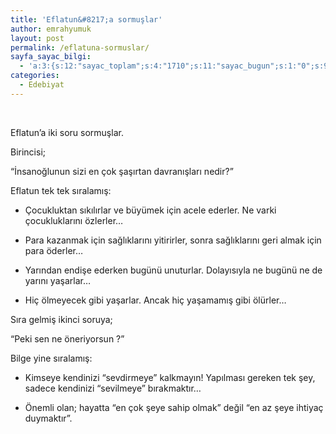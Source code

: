 ```yaml
---
title: 'Eflatun&#8217;a sormuşlar'
author: emrahyumuk
layout: post
permalink: /eflatuna-sormuslar/
sayfa_sayac_bilgi:
  - 'a:3:{s:12:"sayac_toplam";s:4:"1710";s:11:"sayac_bugun";s:1:"0";s:9:"son_okuma";s:10:"1363933189";}'
categories:
  - Edebiyat
---
```

<img class="alignnone" title="eflatun'a sormuşlar" src="http://dl.dropbox.com/u/21850338/EmrahYumuk.com/satir.jpg" alt="" width="524" height="17" />

Eflatun&#8217;a iki soru sormuşlar.

Birincisi;

&#8220;İnsanoğlunun sizi en çok şaşırtan davranışları nedir?&#8221;

Eflatun tek tek sıralamış:

- Çocukluktan sıkılırlar ve büyümek için acele ederler. Ne varki çocukluklarını özlerler&#8230;

- Para kazanmak için sağlıklarını yitirirler, sonra sağlıklarını geri almak için para öderler&#8230;

- Yarından endişe ederken bugünü unuturlar. Dolayısıyla ne bugünü ne de yarını yaşarlar&#8230;

- Hiç ölmeyecek gibi yaşarlar. Ancak hiç yaşamamış gibi ölürler&#8230;

Sıra gelmiş ikinci soruya;

<!--more-->

&#8220;Peki sen ne öneriyorsun ?&#8221;

Bilge yine sıralamış:

- Kimseye kendinizi &#8220;sevdirmeye&#8221; kalkmayın! Yapılması gereken tek şey, sadece kendinizi &#8220;sevilmeye&#8221; bırakmaktır&#8230;

- Önemli olan; hayatta &#8220;en çok şeye sahip olmak&#8221; değil &#8220;en az şeye ihtiyaç duymaktır&#8221;.